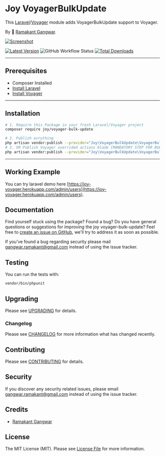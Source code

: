 # Joy VoyagerBulkUpdate

This [Laravel](https://laravel.com/)/[Voyager](https://voyager.devdojo.com/) module adds VoyagerBulkUpdate support to Voyager.

By 🐼 [Ramakant Gangwar](https://github.com/rxcod9).

[![Screenshot](https://raw.githubusercontent.com/rxcod9/joy-voyager-bulk-update/main/cover.jpg)](https://joy-voyager.herokuapp.com/)

[![Latest Version](https://img.shields.io/github/v/release/rxcod9/joy-voyager-bulk-update?style=flat-square)](https://github.com/rxcod9/joy-voyager-bulk-update/releases)
![GitHub Workflow Status](https://img.shields.io/github/workflow/status/rxcod9/joy-voyager-bulk-update/run-tests?label=tests)
[![Total Downloads](https://img.shields.io/packagist/dt/joy/voyager-bulk-update.svg?style=flat-square)](https://packagist.org/packages/joy/voyager-bulk-update)

---

## Prerequisites

*   Composer Installed
*   [Install Laravel](https://laravel.com/docs/installation)
*   [Install Voyager](https://github.com/the-control-group/voyager)

---

## Installation

```bash
# 1. Require this Package in your fresh Laravel/Voyager project
composer require joy/voyager-bulk-update

# 2. Publish evrything
php artisan vendor:publish --provider="Joy\VoyagerBulkUpdate\VoyagerBulkUpdateServiceProvider" --force
# 3. OR Publish Voyager overrided actions blade [MANDATORY STEP FOR BULK_UPDATE BULK GROUP BUTTON TO WORK]
php artisan vendor:publish --provider="Joy\VoyagerBulkUpdate\VoyagerBulkUpdateServiceProvider" --tag=voyager-actions-views --force
```

---

<!-- ## Usage

Installation generates.

--- -->

<!-- ## Views Customization

In order to override views delivered by Voyager DataTable, copy contents from ``vendor/joy/voyager-bulk-update/resources/views`` to the ``views/vendor/joy-voyager-bulk-update`` directory of your Laravel installation. -->

## Working Example

You can try laravel demo here [https://joy-voyager.herokuapp.com/admin/users](https://joy-voyager.herokuapp.com/admin/users).

## Documentation

Find yourself stuck using the package? Found a bug? Do you have general questions or suggestions for improving the joy voyager-bulk-update? Feel free to [create an issue on GitHub](https://github.com/rxcod9/joy-voyager-bulk-update/issues), we'll try to address it as soon as possible.

If you've found a bug regarding security please mail [gangwar.ramakant@gmail.com](mailto:gangwar.ramakant@gmail.com) instead of using the issue tracker.

## Testing

You can run the tests with:

```bash
vendor/bin/phpunit
```

## Upgrading

Please see [UPGRADING](UPGRADING.md) for details.

### Changelog

Please see [CHANGELOG](CHANGELOG.md) for more information what has changed recently.

## Contributing

Please see [CONTRIBUTING](CONTRIBUTING.md) for details.

## Security

If you discover any security related issues, please email [gangwar.ramakant@gmail.com](mailto:gangwar.ramakant@gmail.com) instead of using the issue tracker.

## Credits

- [Ramakant Gangwar](https://github.com/rxcod9)

## License

The MIT License (MIT). Please see [License File](LICENSE.md) for more information.
